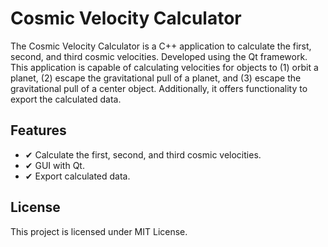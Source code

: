 # Cosmic Velocity Calculator

The Cosmic Velocity Calculator is a C++ application to calculate the first, second, and third cosmic velocities. Developed using the Qt framework. This application is capable of calculating velocities for objects to (1) orbit a planet, (2) escape the gravitational pull of a planet, and (3) escape the gravitational pull of a center object. Additionally, it offers functionality to export the calculated data.


## Features

 - ✔  Calculate the first, second, and third cosmic velocities.
 - ✔  GUI with Qt.
 - ✔  Export calculated data.

    
## License

This project is licensed under MIT License.
